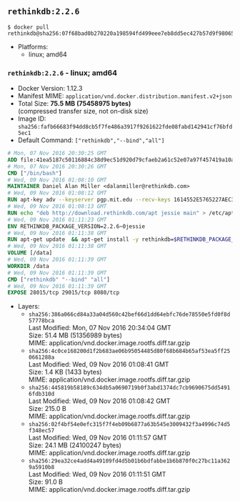 ## `rethinkdb:2.2.6`

```console
$ docker pull rethinkdb@sha256:07f68bad0b270220a198594fd499eee7eb8dd5ec427b57d9f980650cfae5cc20
```

-	Platforms:
	-	linux; amd64

### `rethinkdb:2.2.6` - linux; amd64

-	Docker Version: 1.12.3
-	Manifest MIME: `application/vnd.docker.distribution.manifest.v2+json`
-	Total Size: **75.5 MB (75458975 bytes)**  
	(compressed transfer size, not on-disk size)
-	Image ID: `sha256:fafb66683f94dd8cb5f7fe486a3917f9261622fde08fabd142941cf76bfd5ec1`
-	Default Command: `["rethinkdb","--bind","all"]`

```dockerfile
# Mon, 07 Nov 2016 20:30:25 GMT
ADD file:41ea5187c50116884c38d9ec51d920d79cfaeb2a61c52e07a97f457419a10a4f in / 
# Mon, 07 Nov 2016 20:30:26 GMT
CMD ["/bin/bash"]
# Wed, 09 Nov 2016 01:08:10 GMT
MAINTAINER Daniel Alan Miller <dalanmiller@rethinkdb.com>
# Wed, 09 Nov 2016 01:08:12 GMT
RUN apt-key adv --keyserver pgp.mit.edu --recv-keys 1614552E5765227AEC39EFCFA7E00EF33A8F2399
# Wed, 09 Nov 2016 01:08:13 GMT
RUN echo "deb http://download.rethinkdb.com/apt jessie main" > /etc/apt/sources.list.d/rethinkdb.list
# Wed, 09 Nov 2016 01:11:23 GMT
ENV RETHINKDB_PACKAGE_VERSION=2.2.6~0jessie
# Wed, 09 Nov 2016 01:11:38 GMT
RUN apt-get update 	&& apt-get install -y rethinkdb=$RETHINKDB_PACKAGE_VERSION 	&& rm -rf /var/lib/apt/lists/*
# Wed, 09 Nov 2016 01:11:38 GMT
VOLUME [/data]
# Wed, 09 Nov 2016 01:11:39 GMT
WORKDIR /data
# Wed, 09 Nov 2016 01:11:39 GMT
CMD ["rethinkdb" "--bind" "all"]
# Wed, 09 Nov 2016 01:11:39 GMT
EXPOSE 28015/tcp 29015/tcp 8080/tcp
```

-	Layers:
	-	`sha256:386a066cd84a33a04d560c42bef66d1dd64ebfc76de78550e5fd0f8d57778bca`  
		Last Modified: Mon, 07 Nov 2016 20:34:04 GMT  
		Size: 51.4 MB (51356989 bytes)  
		MIME: application/vnd.docker.image.rootfs.diff.tar.gzip
	-	`sha256:4c0ce168200d1f2b683ae06b95054485d80f68b684b65af53ea5ff250661288a`  
		Last Modified: Wed, 09 Nov 2016 01:08:41 GMT  
		Size: 1.4 KB (1433 bytes)  
		MIME: application/vnd.docker.image.rootfs.diff.tar.gzip
	-	`sha256:445819b58189c634db5a0690719b0f3abd1374dc7cb9690675dd54916fdb310d`  
		Last Modified: Wed, 09 Nov 2016 01:08:42 GMT  
		Size: 215.0 B  
		MIME: application/vnd.docker.image.rootfs.diff.tar.gzip
	-	`sha256:02f4bf54e0efc315f7f4eb09b6877a63b545e3009432f3a4996c74d5f348ec57`  
		Last Modified: Wed, 09 Nov 2016 01:11:57 GMT  
		Size: 24.1 MB (24100247 bytes)  
		MIME: application/vnd.docker.image.rootfs.diff.tar.gzip
	-	`sha256:29ea32ce4add4a49109fd4d5b01b6bdfabbe1b6b870f0c27bc11a3629a5910b8`  
		Last Modified: Wed, 09 Nov 2016 01:11:51 GMT  
		Size: 91.0 B  
		MIME: application/vnd.docker.image.rootfs.diff.tar.gzip
